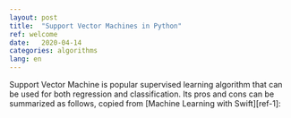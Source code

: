 ```yaml
---
layout: post
title:  "Support Vector Machines in Python"
ref: welcome
date:   2020-04-14 
categories: algorithms
lang: en
---
```

Support Vector Machine is popular supervised learning algorithm that can be used for both regression and classification. 
Its pros and cons can be summarized as follows, copied from [Machine Learning with Swift][ref-1]: 